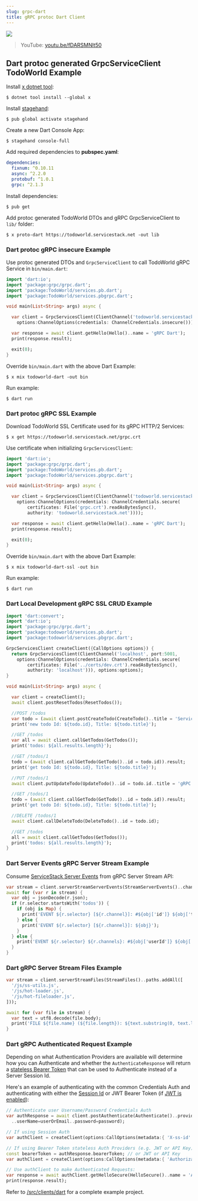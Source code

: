 ```yaml
---
slug: grpc-dart
title: gRPC protoc Dart Client
---
```


[![](https://raw.githubusercontent.com/ServiceStack/docs/master/docs/images/grpc/dart.png)](https://youtu.be/fDARSMNlt50)

> YouTube: [youtu.be/fDARSMNlt50](https://youtu.be/fDARSMNlt50)

## Dart protoc generated GrpcServiceClient TodoWorld Example

Install [x dotnet tool](https://docs.servicestack.net/dotnet-tool):
    
    $ dotnet tool install --global x 
    
Install [stagehand](https://pub.dev/packages/stagehand):

    $ pub global activate stagehand

Create a new Dart Console App:

    $ stagehand console-full

Add required dependencies to **pubspec.yaml**:

```yaml
dependencies:
  fixnum: ^0.10.11
  async: ^2.2.0
  protobuf: ^1.0.1
  grpc: ^2.1.3
```

Install dependencies:

    $ pub get
    
Add protoc generated TodoWorld DTOs and gRPC GrpcServiceClient to `lib/` folder:

    $ x proto-dart https://todoworld.servicestack.net -out lib

### Dart protoc gRPC insecure Example

Use protoc generated DTOs and `GrpcServiceClient` to call TodoWorld gRPC Service in `bin/main.dart`:

```dart
import 'dart:io';
import 'package:grpc/grpc.dart';
import 'package:TodoWorld/services.pb.dart';
import 'package:TodoWorld/services.pbgrpc.dart';

void main(List<String> args) async {

  var client = GrpcServicesClient(ClientChannel('todoworld.servicestack.net', port:5054,
    options:ChannelOptions(credentials: ChannelCredentials.insecure())));

  var response = await client.getHello(Hello()..name = 'gRPC Dart');
  print(response.result);

  exit(0);
}
```

Override `bin/main.dart` with the above Dart Example: 

    $ x mix todoworld-dart -out bin

Run example:

    $ dart run

### Dart protoc gRPC SSL Example

Download TodoWorld SSL Certificate used for its gRPC HTTP/2 Services:

    $ x get https://todoworld.servicestack.net/grpc.crt 

Use certificate when initializing `GrpcServicesClient`:

```dart
import 'dart:io';
import 'package:grpc/grpc.dart';
import 'package:TodoWorld/services.pb.dart';
import 'package:TodoWorld/services.pbgrpc.dart';

void main(List<String> args) async {

  var client = GrpcServicesClient(ClientChannel('todoworld.servicestack.net', port:50051,
    options:ChannelOptions(credentials: ChannelCredentials.secure(
        certificates: File('grpc.crt').readAsBytesSync(),
        authority: 'todoworld.servicestack.net'))));

  var response = await client.getHello(Hello()..name = 'gRPC Dart');
  print(response.result);

  exit(0);
}
```

Override `bin/main.dart` with the above Dart Example: 

    $ x mix todoworld-dart-ssl -out bin

Run example:

    $ dart run

### Dart Local Development gRPC SSL CRUD Example

```dart
import 'dart:convert';
import 'dart:io';
import 'package:grpc/grpc.dart';
import 'package:todoworld/services.pb.dart';
import 'package:todoworld/services.pbgrpc.dart';

GrpcServicesClient createClient({CallOptions options}) {
  return GrpcServicesClient(ClientChannel('localhost', port:5001,
    options:ChannelOptions(credentials: ChannelCredentials.secure(
        certificates: File('../certs/dev.crt').readAsBytesSync(),
        authority: 'localhost'))), options:options);
}

void main(List<String> args) async {

  var client = createClient();
  await client.postResetTodos(ResetTodos());

  //POST /todos
  var todo = (await client.postCreateTodo(CreateTodo()..title = 'ServiceStack')).result;
  print('new todo Id: ${todo.id}, Title: ${todo.title}');

  //GET /todos
  var all = await client.callGetTodos(GetTodos());
  print('todos: ${all.results.length}');

  //GET /todos/1
  todo = (await client.callGetTodo(GetTodo()..id = todo.id)).result;
  print('get todo Id: ${todo.id}, Title: ${todo.title}');

  //PUT /todos/1
  await client.putUpdateTodo(UpdateTodo()..id = todo.id..title = 'gRPC');

  //GET /todos/1
  todo = (await client.callGetTodo(GetTodo()..id = todo.id)).result;
  print('get todo Id: ${todo.id}, Title: ${todo.title}');

  //DELETE /todos/1
  await client.callDeleteTodo(DeleteTodo()..id = todo.id);

  //GET /todos
  all = await client.callGetTodos(GetTodos());
  print('todos: ${all.results.length}');  
}
```

### Dart Server Events gRPC Server Stream Example

Consume [ServiceStack Server Events](https://docs.servicestack.net/server-events) from gRPC Server Stream API:

```dart
var stream = client.serverStreamServerEvents(StreamServerEvents()..channels.add('todos'));
await for (var r in stream) {
  var obj = jsonDecode(r.json);
  if (r.selector.startsWith('todos')) {
    if (obj is Map) {
      print('EVENT ${r.selector} [${r.channel}]: #${obj['id']} ${obj['title']}');
    } else {
      print('EVENT ${r.selector} [${r.channel}]: ${obj}');
    }
  } else {
    print('EVENT ${r.selector} ${r.channels}: #${obj['userId']} ${obj['displayName']}');
  }
}
```

### Dart gRPC Server Stream Files Example

```dart
var stream = client.serverStreamFiles(StreamFiles()..paths.addAll([
  '/js/ss-utils.js',
  '/js/hot-loader.js',
  '/js/hot-fileloader.js',
]));

await for (var file in stream) {
  var text = utf8.decode(file.body);
  print('FILE ${file.name} (${file.length}): ${text.substring(0, text.length < 50 ? text.length : 50)} ...');
}
```

### Dart gRPC Authenticated Request Example

Depending on what Authentication Providers are available will determine how you can Authenticate and whether the
`AuthenticateResponse` will return a [stateless Bearer Token](/authentication-and-authorization#authentication-per-request-auth-providers)
that can be used to Authenticate instead of a Server Session Id. 

Here's an example of authenticating with the common Credentials Auth and authenticating with either the 
[Session Id](/sessions) or JWT Bearer Token (if [JWT is enabled](/jwt-authprovider)):

```dart
// Authenticate user Username/Password Credentials Auth
var authResponse = await client.postAuthenticate(Authenticate()..provider='credentials'
  ..userName=userOrEmail..password=password);

// If using Session Auth
var authClient = createClient(options:CallOptions(metadata:{ 'X-ss-id': authResponse.sessionId }));

// If using Bearer Token stateless Auth Providers (e.g. JWT or API Key):
const bearerToken = authResponse.bearerToken; // or JWT or API Key
var authClient = createClient(options:CallOptions(metadata:{ 'Authorization': 'Bearer ${bearerToken}' }));

// Use authClient to make Authenticated Requests:
var response = await authClient.getHelloSecure(HelloSecure()..name = 'Authenticated gRPC Dart!');
print(response.result);
```

Refer to [/src/clients/dart](https://github.com/NetCoreApps/todo-world/tree/master/src/clients/dart)
for a complete example project.
